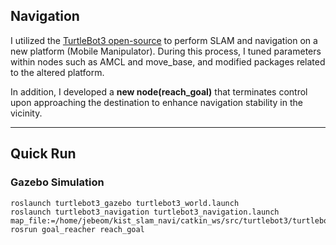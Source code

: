 ## Navigation

I utilized the [TurtleBot3 open-source](https://github.com/ROBOTIS-GIT/turtlebot3) to perform SLAM and navigation on a new platform (Mobile Manipulator). During this process, I tuned parameters within nodes such as AMCL and move_base, and modified packages related to the altered platform. 

In addition, I developed a **new node(reach_goal)** that terminates control upon approaching the destination to enhance navigation stability in the vicinity.

---
## Quick Run 

### Gazebo Simulation
```
roslaunch turtlebot3_gazebo turtlebot3_world.launch
roslaunch turtlebot3_navigation turtlebot3_navigation.launch map_file:=/home/jebeom/kist_slam_navi/catkin_ws/src/turtlebot3/turtlebot3_navigation/maps/map.yaml
rosrun goal_reacher reach_goal
```


